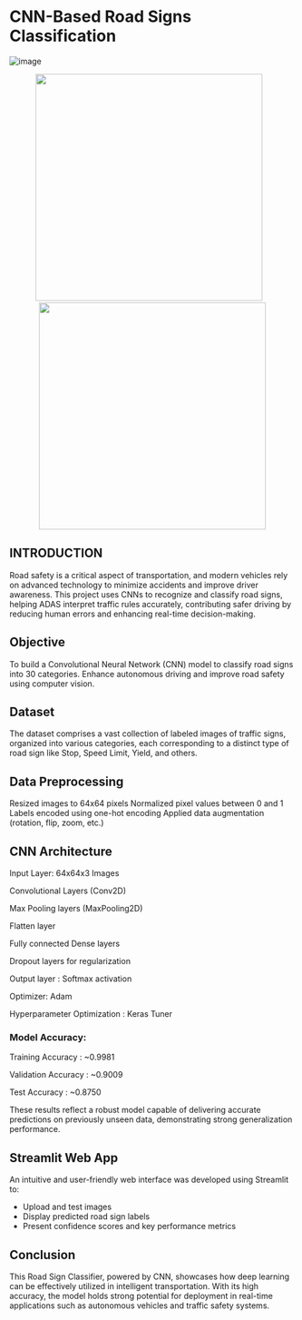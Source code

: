 # CNN-Based Road Signs Classification
![image](https://github.com/user-attachments/assets/01e256de-546b-41a8-aa56-eaddc5789242)
<p align="center">
  <img src="https://github.com/user-attachments/assets/ac5eb98e-42f0-46f0-97ea-7a3264d2c14a" width="400"/>
  &nbsp;&nbsp;
  <img src="https://github.com/user-attachments/assets/ddaeaf85-0b75-4c5a-9b6c-57baef7f80a0" width="400"/>
</p>

## INTRODUCTION

Road safety is a critical aspect of transportation, and modern vehicles rely on advanced technology to minimize accidents and improve driver awareness. This project uses CNNs to recognize and classify road signs, helping ADAS interpret traffic rules accurately, contributing safer driving by reducing human errors and enhancing real-time decision-making.


## Objective

To build a Convolutional Neural Network (CNN) model to classify road signs into 30 categories.
Enhance autonomous driving and improve road safety using computer vision.

## Dataset

The dataset comprises a vast collection of labeled images of traffic signs, organized into various categories, each corresponding to a distinct type of road sign like Stop, Speed Limit, Yield, and others.

## Data Preprocessing

Resized images to 64x64 pixels
Normalized pixel values between 0 and 1
Labels encoded using one-hot encoding
Applied data augmentation (rotation, flip, zoom, etc.)

## CNN Architecture

Input Layer: 64x64x3 Images

Convolutional Layers (Conv2D)

Max Pooling layers (MaxPooling2D)

Flatten layer

Fully connected Dense layers

Dropout layers for regularization

Output layer : Softmax activation

Optimizer: Adam

Hyperparameter Optimization : Keras Tuner


### Model Accuracy:

Training Accuracy   : ~0.9981

Validation Accuracy : ~0.9009

Test Accuracy       : ~0.8750

These results reflect a robust model capable of delivering accurate predictions on previously unseen data, demonstrating strong generalization performance.

## Streamlit Web App

An intuitive and user-friendly web interface was developed using Streamlit to:

* Upload and test images
* Display predicted road sign labels
* Present confidence scores and key performance metrics

## Conclusion

This Road Sign Classifier, powered by CNN, showcases how deep learning can be effectively utilized in intelligent transportation. With its high accuracy, the model holds strong potential for deployment in real-time applications such as autonomous vehicles and traffic safety systems.

